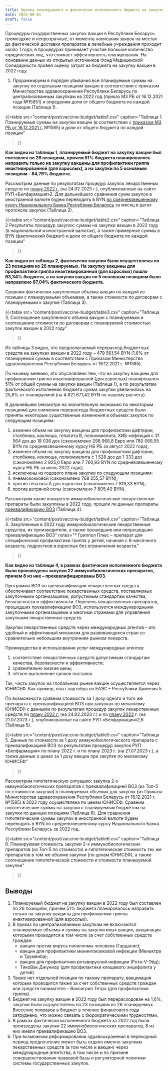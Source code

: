 ```yaml
---
title: Оценка планируемого и фактически исполненного бюджета на закупки вакцин в 2022 году
date: 2023-08-01
draft: false
---
```

Процедуры государственных закупок вакцин в Республике Беларусь громоздкие и непрозрачные, от момента 
написания заявок на местах до фактической доставки препаратов в лечебные учреждения проходит около 1 года; 
в процедурах принимает участие большое количество юридических лиц, что снижает эффективность планирования. 
На основании данных из открытых источников Фонд Медицинской Солидарности провел оценку затрат из бюджета на 
закупку вакцин в 2022 году.

1. Проранжируем в порядке убывания все планируемые суммы на закупку по отдельным позициям вакцин в соответствии с 
приказом Министерства здравоохранения Республики Беларусь по централизованным закупкам на 2022 год 
(приказ МЗ РБ от 16.12.2021 года №15851) и определим доли от общего бюджета по каждой позиции (Таблица 1).

{{<table
src="content/post/vaccine-budget/table1.csv"
caption="Таблица 1. Планируемые суммы на закупки вакцин (в соответствии с [приказом МЗ РБ от 16.12.2021 г.](https://minzdrav.gov.by/upload/dadvfiles/law/%D0%BF%D1%80%D0%B8%D0%BA%D0%B0%D0%B7_%D0%9C%D0%97_2021_1585.pdf) №1585) и доли от общего бюджета по каждой позиции"
>}}

**Как видно из таблицы 1, планируемый бюджет на закупку вакцин был составлен по 26 позициям, причем 51% бюджета планировалось направить 
только на закупку вакцины для профилактики гриппа инактивированной (для взрослых), а на закупки по 5 основным позициям – 84,79% бюджета.**

Рассмотрим данные по результатам процедур закупок лекарственных средств по [плану 2022 г.](https://pharma.by/zakupkils/goszakupki/goszakupki3/) 
(на 24.02.2023 г.),
опубликованные на сайте РУП «Белфармация»2. Для дальнейшего сравнения сумм закупок в иностранной валюте будем переводить в BYN 
[по средневзвешенному курсу Национального Банка Республики Беларусь](https://www.nbrb.by/statistics/forexmarket/avrexrate) за месяц в 
датах протокола закупок (Таблица 2).

{{<table
src="content/post/vaccine-budget/table2.csv"
caption="Таблица 2 Результаты процедур закупок: суммы на закупки вакцин в 2022 году (в национальной и иностранной валютах), а также примерные суммы в BYN (фактический бюджет) и доли от общего бюджета по каждой позиции"
>}}

**Как видно из таблицы 2, фактически закупки были осуществлены по 23 позициям из 26 планируемых. На закупку вакцины для 
профилактики гриппа инактивированной (для взрослых) пошло 63,34% бюджета, а на закупки вакцин по 5 основным позициям было направлено 
87,04% фактического бюджета.**

Сравним фактически закупленные объемы вакцин по каждой из позиции с планируемыми объемами, а также стоимости по договорам 
с планируемыми к закупке (Таблица 3).

{{<table
src="content/post/vaccine-budget/table3.csv"
caption="Таблица 3. Соотношение закупленного объема вакцин с планируемым и соотношение стоимости по договорам с планируемой стоимостью закупок вакцин в 2022 году"
>}}

Из таблицы 3 видно, что предполагаемый перерасход бюджетных средств на закупках вакцин в 2022 году – 479 561,54 BYN 
(1,6% от планируемой суммы в соответствии с Приказом Министерства здравоохранения Республики Беларусь от 16.12.2021 г. №1585).

По нашему мнению, это обусловлено тем, что на закупку вакцины для профилактики гриппа инактивированной (для взрослых) 
планировался 51% от общей суммы на закупки вакцин (Таблица 1), а по результатам фактического исполнения бюджета сумма закупки 
увеличилась на 25,8% от планируемой
(на 4 821 671,42 BYN по нашему расчету).

В дальнейшем (несмотря на значительную экономию по некоторым позициям) для снижения перерасхода бюджетных средств были приняты 
некоторые существенные изменения в объемах закупок по следующим позициям:
1. изменен объем на закупку вакцины для профилактики дифтерии, столбняка, коклюша, гепатита В, полиомиелита, ХИБ-инфекций с 
31 564 доз до 18 036 доз (сэкономлено 298 968,8 Евро или 780 068,55 BYN по средневзвешенному курсу НБ РБ за август 2022 года);
2. изменен объем на закупку вакцины для профилактики дифтерии, столбняка, коклюша, полиомиелита с 1 528 доз до 1 333 доз 
(сэкономлено 2 925,0 Евро или 7 760,93 BYN по средневзвешенному курсу НБ РБ за июль 2022 года);
3. исключены из годового плана закупки по следующим позициям:
4. пневмококковой (сэкономлено 768 255,57 BYN);
5. против гепатита А для взрослых (сэкономлено 7 819,33 BYN);
6. против ветряной оспы (сэкономлено 7 805,40 BYN).

Рассмотрим какие конкретно иммунобиологические лекарственные препараты были закуплены в 2022 году, прошли ли 
данные препараты [преквалификацию ВОЗ](https://extranet.who.int/pqweb/vaccines/list-prequalified-vaccines) (Таблица 4).

{{<table
src="content/post/vaccine-budget/table4.csv"
caption="Таблица 4. Закупленные в 2022 году иммунобиологические лекарственные средства, их производители, а также прошедшие или непрошедшие преквалификацию ВОЗ"
notes="* Гриппол Плюс – препарат для специфической профилактики гриппа у детей, начиная с 6-месячного возраста, подростков и взрослых без ограничения возраста."
>}}

**Как видно из таблицы 4, в рамках фактически исполненного бюджета были произведены закупки 22 иммунобиологических препаратов, 
причем 8 из них – преквалифицированы ВОЗ.**

Программа ВОЗ по преквалификации лекарственных средств обеспечивает соответствие лекарственных средств, поставляемых закупочными 
организациями, допустимым стандартам качества, безопасности и эффективности. Перечень лекарственных препаратов, прошедших 
преквалификацию ВОЗ, используется международными закупочными организациями и многими странами для управления закупками лекарственных средств.

Закупки лекарственных средств через международных агентов – это удобный и эффективный механизм для развивающихся стран со 
сравнительно небольшим внутренним рынком лекарств.

Преимущества в использовании услуг международных агентов:

1. соответствие лекарственных средств допустимым стандартам качества, безопасности и эффективности;
2. сравнительно низкие цены;
3. чёткое выполнение сроков поставок.

Так, часть закупок на глобальном рынке вакцин осуществляется через ЮНИСЕФ. Как пример, опыт партнёра по ЕАЭС – Республики Армения 5.

По возможности сравним стоимость за 1 дозу одного и того же препарата с преквалификацией ВОЗ при закупках по механизму ЮНИСЕФ с данными по результатам процедур закупок лекарственных средств по <a href="https://pharma.by/zakupkils/goszakupki/goszakupki3/"> плану 2022 г.</a> (на 24.02.2023 г.) и по <a href="https://pharma.by/zakupkils/goszakupki/goszakupki2/">плану 2023</a> г. (на 21.07.2023 г.), опубликованные на сайте РУП «Белфармация»2,6 (Таблица 5).

{{<table
src="content/post/vaccine-budget/table5.csv"
caption="Таблица 5. Данные по стоимости за 1 дозу иммунобиологического препарата с преквалификацией ВОЗ по результатам процедур закупок РУП «Белфармация» по плану 2022 г. и по плану 2023 г. (на 21.07.2023 г.), а также данные о ценах за 1 дозу вакцин при закупке по механизму ЮНИСЕФ"
>}}


Рассмотрим гипотетическую ситуацию: закупка 2-х иммунобиологических препаратов с преквалификацией ВОЗ (из Топ-5 по стоимости закупки) в 
планируемых объемах для закупок (из Приказа Министерства здравоохранения Республики Беларусь от 16.12.2021 г. №1585) в 2022 году 
осуществлена по ценам ЮНИСЕФ. Сравним гипотетические суммы на закупки с планируемым бюджетом на закупки по данным позициям (Таблица 6). 
Для сравнения гипотетические суммы закупок в иностранной валюте будем переводить в BYN по средневзвешенному курсу Национального Банка 
Республики Беларусь за 2022 год.

{{<table
src="content/post/vaccine-budget/table6.csv"
caption="Таблица 6. Планируемая стоимость закупки 2-х иммунобиологических препаратов (из Топ-5 по стоимости) и гипотетическая стоимость тех же препаратов в том же объеме закупки (по ценам ЮНИСЕФ), а также соотношение гипотетической стоимости и стоимости планируемой закупки"
>}}


## Выводы

1. Планируемый бюджет на закупку вакцин в 2022 году был составлен по 26 позициям, причем 51% бюджета планировалось направить 
только на закупку вакцины для профилактики гриппа инактивированной (для взрослых).
2. В приказ по централизованным закупкам не включаются планируемые объемы и суммы на закупки иных вакцин, вакцинация которыми 
проводится в том числе за счет собственных средств граждан:
    - вакцин против вируса папилломы человека (Гардасил);
    - вакцин для профилактики менингококковой инфекции (Менактра и Труменба);
    - вакцин для профилактики ротавирусной инфекции (Рота-V-Эйд);
    - ТикоВак Джуниор (для профилактики клещевого энцефалита у детей).
3. Также нет отдельной позиции по такому препарату, вакцинация которым проводится также за счет собственных средств граждан или 
средств нанимателя – Ваксигрип Тетра (для профилактики гриппа).
4. Бюджет на закупку вакцин в 2022 году был перерасходован на 1,6%, закупки были осуществлены по 23 позициям из 26 планируемых. 
Внесение поправок в бюджет в течение финансового года затруднено, что можно связать с бюрократическими трудностями.
5. В рамках фактически исполненного бюджета за 2022 год были произведены закупки 22 иммунобиологических препаратов, 8 из них имели преквалификацию ВОЗ.
6. При возможном реформировании здравоохранения в переходный период предпочтение может быть отдано именно закупкам лекарственных 
средств (в том числе и вакцин) через международные агентства, в том числе и по причине совершенствования правовой базы и регуляторной 
политики системы государственных закупок.
